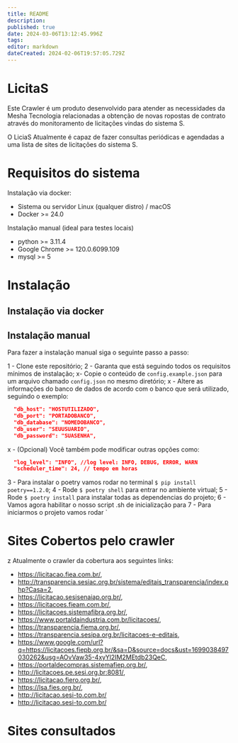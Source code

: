 ```yaml
---
title: README
description: 
published: true
date: 2024-03-06T13:12:45.996Z
tags: 
editor: markdown
dateCreated: 2024-02-06T19:57:05.729Z
---
```


# LicitaS

Este Crawler é um produto desenvolvido para atender as necessidades da Mesha Tecnologia relacionadas a obtenção de novas ropostas de contrato através do monitoramento de licitações vindas do sistema S.

O LiciaS Atualmente é capaz de fazer consultas periódicas e agendadas a uma lista de sites de licitações do sistema S.

# Requisitos do sistema
Instalação via docker:

- Sistema ou servidor Linux (qualquer distro) / macOS
- Docker >= 24.0

Instalação manual (ideal para testes locais)
- python >= 3.11.4
- Google Chrome >= 120.0.6099.109
- mysql >= 5

# Instalação

## Instalação via docker

## Instalação manual

Para fazer a instalação manual siga o seguinte passo a passo:

1 - Clone este repositório;
2 - Garanta que está seguindo todos os requisitos mínimos de instalação;
x-  Copie o conteúdo de `config.example.json` para um arquivo chamado `config.json` no mesmo diretório;
x - Altere as informações do banco de dados de acordo com o banco que será utilizado, seguindo o exemplo:
```json
  "db_host": "HOSTUTILIZADO",
  "db_port": "PORTADOBANCO",
  "db_database": "NOMEDOBANCO",
  "db_user": "SEUUSUARIO",
  "db_password": "SUASENHA",
```

x - (Opcional) Você também pode modificar outras opções como:

```json
  "log_level": "INFO", //log level: INFO, DEBUG, ERROR, WARN
  "scheduler_time": 24, // tempo em horas
```
3 - Para instalar o poetry vamos rodar no terminal `$ pip install poetry==1.2.0`;
4 - Rode `$ poetry shell` para entrar no ambiente virtual;
5 - Rode `$ poetry install` para instalar todas as dependencias do projeto;
6 - Vamos agora habilitar o nosso script .sh de inicialização para 
7 - Para iniciarmos o projeto vamos rodar ` 

# Sites Cobertos pelo crawler
z
Atualmente o crawler da cobertura aos seguintes links:

- https://licitacao.fiea.com.br/,
- http://transparencia.sesiac.org.br/sistema/editais_transparencia/index.php?Casa=2,
- https://licitacao.sesisenaiap.org.br/,
- https://licitacoes.fieam.com.br/,
- https://licitacoes.sistemafibra.org.br/,
- https://www.portaldaindustria.com.br/licitacoes/,
- https://transparencia.fiema.org.br/,
- https://transparencia.sesipa.org.br/licitacoes-e-editais,
- https://www.google.com/url?q=https://licitacoes.fiepb.org.br/&sa=D&source=docs&ust=1699038497030262&usg=AOvVaw35-4xyYl2IM2MEtdb23QeC,
- https://portaldecompras.sistemafiep.org.br/,
- http://licitacoes.pe.sesi.org.br:8081/,
- https://licitacao.fiero.org.br/,
- https://lsa.fies.org.br/,
- http://licitacao.sesi-to.com.br/
- http://licitacao.sesi-to.com.br/


# Sites consultados 

